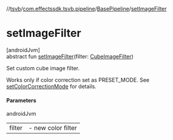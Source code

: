 //[tsvb](../../../index.md)/[com.effectssdk.tsvb.pipeline](../index.md)/[BasePipeline](index.md)/[setImageFilter](set-image-filter.md)

# setImageFilter

[androidJvm]\
abstract fun [setImageFilter](set-image-filter.md)(filter: [CubeImageFilter](../../com.effectssdk.tsvb.models/-cube-image-filter/index.md))

Set custom cube image filter.

Works only if color correction set as PRESET_MODE. See [setColorCorrectionMode](set-color-correction-mode.md) for details.

#### Parameters

androidJvm

|        |                        |
|--------|------------------------|
| filter | -     new color filter |
